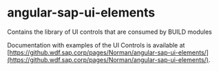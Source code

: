 angular-sap-ui-elements
======================

Contains the library of UI controls that are consumed by BUILD modules

Documentation with examples of the UI Controls is available at [https://github.wdf.sap.corp/pages/Norman/angular-sap-ui-elements/](https://github.wdf.sap.corp/pages/Norman/angular-sap-ui-elements/).